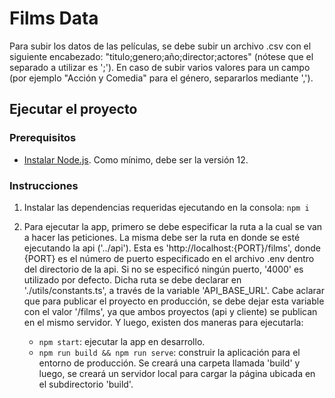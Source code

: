 # Films Data

Para subir los datos de las películas, se debe subir un archivo .csv con el siguiente encabezado: "titulo;genero;año;director;actores" (nótese que el separado a utilizar es ';'). En caso de subir varios valores para un campo (por ejemplo "Acción y Comedia" para el género, separarlos mediante ',').

## Ejecutar el proyecto
### Prerequisitos
- [Instalar Node.js](https://nodejs.org/es/download/). Como mínimo, debe ser la versión 12.

### Instrucciones
1) Instalar las dependencias requeridas ejecutando en la consola: ```npm i```
2) Para ejecutar la app, primero se debe especificar la ruta a la cual se van a hacer las peticiones. La misma debe ser la ruta en donde se esté ejecutando la api ('../api'). Esta es 'http://localhost:{PORT}/films', donde {PORT} es el número de puerto especificado en el archivo .env dentro del directorio de la api. Si no se especificó ningún puerto, '4000' es utilizado por defecto. Dicha ruta se debe declarar en './utils/constants.ts', a través de la variable 'API_BASE_URL'. Cabe aclarar que para publicar el proyecto en producción, se debe dejar esta variable con el valor '/films', ya que ambos proyectos (api y cliente) se publican en el mismo servidor.
Y luego, existen dos maneras para ejecutarla:
    
    - ```npm start```: ejecutar la app en desarrollo.
    - ```npm run build && npm run serve```: construir la aplicación para el entorno de producción. Se creará una carpeta llamada 'build' y luego, se creará un servidor local para cargar la página ubicada en el subdirectorio 'build'.